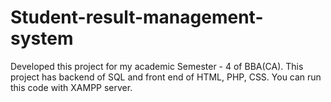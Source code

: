 # Student-result-management-system
Developed this project for my academic Semester - 4 of BBA(CA). This project has backend of SQL and front end of HTML, PHP, CSS. You can run this code with XAMPP server. 
